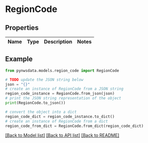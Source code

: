# RegionCode


## Properties

Name | Type | Description | Notes
------------ | ------------- | ------------- | -------------

## Example

```python
from pynwsdata.models.region_code import RegionCode

# TODO update the JSON string below
json = "{}"
# create an instance of RegionCode from a JSON string
region_code_instance = RegionCode.from_json(json)
# print the JSON string representation of the object
print(RegionCode.to_json())

# convert the object into a dict
region_code_dict = region_code_instance.to_dict()
# create an instance of RegionCode from a dict
region_code_from_dict = RegionCode.from_dict(region_code_dict)
```
[[Back to Model list]](../README.md#documentation-for-models) [[Back to API list]](../README.md#documentation-for-api-endpoints) [[Back to README]](../README.md)


